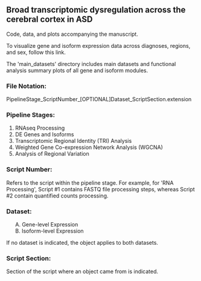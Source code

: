 ## Broad transcriptomic dysregulation across the cerebral cortex in ASD

Code, data, and plots accompanying the manuscript.

To visualize gene and isoform expression data across diagnoses, regions, and sex, follow this link.

The 'main_datasets' directory includes main datasets and functional analysis summary plots of all gene and isoform modules.

### File Notation:

PipelineStage_ScriptNumber_[OPTIONAL]Dataset_ScriptSection.extension

### Pipeline Stages:

01) RNAseq Processing
02) DE Genes and Isoforms
03) Transcriptomic Regional Identity (TRI) Analysis
04) Weighted Gene Co-expression Network Analysis (WGCNA)
05) Analysis of Regional Variation

### Script Number:

Refers to the script within the pipeline stage. For example, for 'RNA Processing', Script #1 contains FASTQ file processing steps, whereas Script #2 contain quantified counts processing.

### Dataset:
<ol>
A. Gene-level Expression<br />
B. Isoform-level Expression
</ol>
  
If no dataset is indicated, the object applies to both datasets.

### Script Section:

Section of the script where an object came from is indicated.


